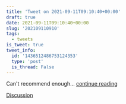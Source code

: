 ```yaml
---
title: 'Tweet on 2021-09-11T09:10:40+00:00'
draft: true
date: 2021-09-11T09:10:40+00:00
slug: '202109110910'
tags:
  - tweets
is_tweet: true
tweet_info:
  id: '1436512486753124353'
  type: 'post'
  is_thread: False
---
```




Can't recommend enough... [continue reading](urls[0])

[Discussion](https://x.com/sytelus/status/1436512486753124353)
